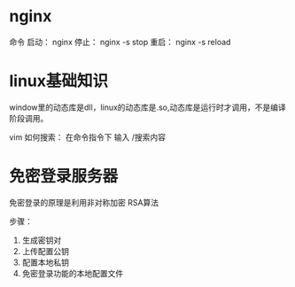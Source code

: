 # nginx

命令 
  启动： nginx
  停止： nginx -s stop
  重启： nginx -s reload


# linux基础知识

window里的动态库是dll，linux的动态库是.so,动态库是运行时才调用，不是编译阶段调用。


vim 如何搜索：
  在命令指令下 输入  /搜索内容





# 免密登录服务器

免密登录的原理是利用非对称加密 RSA算法

步骤：
  1. 生成密钥对
  2. 上传配置公钥
  3. 配置本地私钥
  4. 免密登录功能的本地配置文件
  

